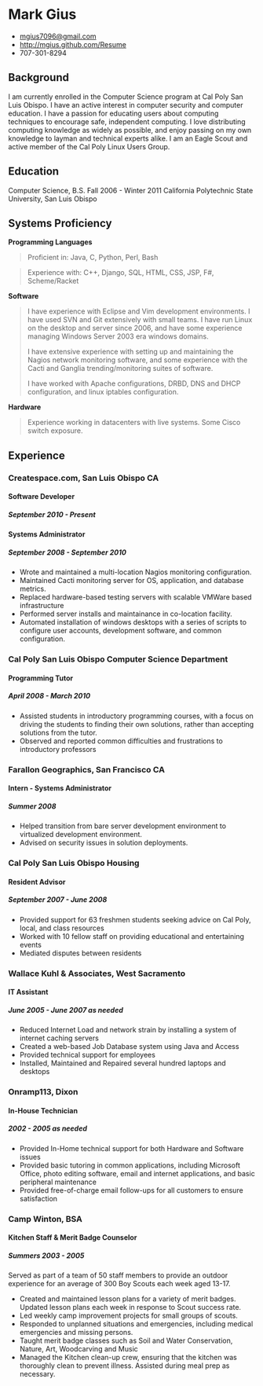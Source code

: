 # Mark Gius
<!-- If you think this resume project is cool, you should check out Nat Welch, 
     he came up with the original version: http://natwelch.com/ -->

 * <mgius7096@gmail.com>
 * <http://mgius.github.com/Resume>
 * 707-301-8294

## Background

I am currently enrolled in the Computer Science program at Cal Poly San Luis Obispo.
I have an active interest in computer security and computer education.  I have a passion
for educating users about computing techniques to encourage safe, independent computing.
I love distributing computing knowledge as widely as possible, and enjoy passing on
my own knowledge to layman and technical experts alike.  I am an Eagle Scout and active
member of the Cal Poly Linux Users Group.

## Education

Computer Science, B.S.
Fall 2006 - Winter 2011
California Polytechnic State University, San Luis Obispo

## Systems Proficiency

**Programming Languages**

 > Proficient in:  Java, C, Python, Perl, Bash

 > Experience with: C++, Django, SQL, HTML, CSS, JSP, F#, Scheme/Racket

**Software**

 > I have experience with Eclipse and Vim development environments.
 > I have used SVN and Git extensively with small teams.  I have run
 > Linux on the desktop and server since 2006, and have some experience
 > managing Windows Server 2003 era windows domains.
 >
 > I have extensive experience with setting up and maintaining the 
 > Nagios network monitoring software, and some experience with 
 > the Cacti and Ganglia trending/monitoring suites of software.
 > 
 > I have worked with Apache configurations, DRBD, DNS and DHCP
 > configuration, and linux iptables configuration.

**Hardware**

 > Experience working in datacenters with live systems.  Some Cisco switch
 > exposure. 

## Experience

### Createspace.com, San Luis Obispo CA

#### Software Developer
#####  September 2010 - Present

#### Systems Administrator
#####  September 2008 - September 2010

 * Wrote and maintained a multi-location Nagios monitoring configuration.
 * Maintained Cacti monitoring server for OS, application, and database metrics.
 * Replaced hardware-based testing servers with scalable VMWare based infrastructure
 * Performed server installs and maintainance in co-location facility.
 * Automated installation of windows desktops with a series of scripts to configure
   user accounts, development software, and common configuration.

### Cal Poly San Luis Obispo Computer Science Department

#### Programming Tutor
##### April 2008 - March 2010

 * Assisted students in introductory programming courses, with a focus
   on driving the students to finding their own solutions, rather than
   accepting solutions from the tutor.
 * Observed and reported common difficulties and frustrations to 
   introductory professors

### Farallon Geographics, San Francisco CA

#### Intern - Systems Administrator 
##### Summer 2008 

 * Helped transition from bare server development environment to virtualized
   development environment.
 * Advised on security issues in solution deployments.

### Cal Poly San Luis Obispo Housing

#### Resident Advisor
##### September 2007 - June 2008

 * Provided support for 63 freshmen students seeking advice on Cal Poly, 
   local, and class resources
 * Worked with 10 fellow staff on providing educational and entertaining events
 * Mediated disputes between residents

### Wallace Kuhl & Associates, West Sacramento

#### IT Assistant
##### June 2005 - June 2007 as needed

 * Reduced Internet Load and network strain by installing a system of internet caching servers
 * Created a web-based Job Database system using Java and Access
 * Provided technical support for employees 
 * Installed, Maintained and Repaired several hundred laptops and desktops

### Onramp113, Dixon

#### In-House Technician
##### 2002 - 2005 as needed

 * Provided In-Home technical support for both Hardware and Software issues
 * Provided basic tutoring in common applications, including Microsoft Office, 
   photo editing software, email and internet applications, and basic peripheral 
   maintenance
 * Provided free-of-charge email follow-ups for all customers to ensure satisfaction

### Camp Winton, BSA

#### Kitchen Staff & Merit Badge Counselor
##### Summers 2003 - 2005

Served as part of a team of 50 staff members to provide an outdoor experience
for an average of 300 Boy Scouts each week aged 13-17. 

 * Created and maintained lesson plans for a variety of merit badges.
   Updated lesson plans each week in response to Scout success rate.
 * Led weekly camp improvement projects for small groups of scouts.
 * Responded to unplanned situations and emergencies, including medical
   emergencies and missing persons.
 * Taught merit badge classes such as Soil and Water Conservation, 
   Nature, Art, Woodcarving and Music
 * Managed the Kitchen clean-up crew, ensuring that the kitchen was 
   thoroughly clean to prevent illness.  Assisted during meal prep as
   necessary.

